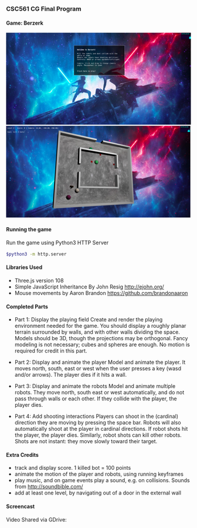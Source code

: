 ### CSC561 CG Final Program 
#### Game: Berzerk
![Start Screen](images/start_screen.png)
![Berzerk](images/berzerk.png)

#### Running the game
Run the game using Python3 HTTP Server

```bash
$python3 -m http.server
```

#### Libraries Used
- Three.js version 108
- Simple JavaScript Inheritance By John Resig http://ejohn.org/
- Mouse movements by Aaron Brandon https://github.com/brandonaaron

#### Completed Parts
- Part 1: Display the playing field
Create and render the playing environment needed for the game. You should display a roughly planar terrain surrounded by walls, and with other walls dividing the space. Models should be 3D, though the projections may be orthogonal. Fancy modeling is not necessary; cubes and spheres are enough. No motion is required for credit in this part.

- Part 2: Display and animate the player
Model and animate the player. It moves north, south, east or west when the user presses a key (wasd and/or arrows). The player dies if it hits a wall.

- Part 3: Display and animate the robots
Model and animate multiple robots. They move north, south east or west automatically, and do not pass through walls or each other. If they collide with the player, the player dies.

- Part 4: Add shooting interactions
Players can shoot in the (cardinal) direction they are moving by pressing the space bar. Robots will also automatically shoot at the player in cardinal directions. If robot shots hit the player, the player dies. Similarly, robot shots can kill other robots. Shots are not instant: they move slowly toward their target.

#### Extra Credits

- track and display score. 1 killed bot = 100 points
- animate the motion of the player and robots, using running keyframes
- play music, and on game events play a sound, e.g. on collisions. Sounds from http://soundbible.com/
- add at least one level, by navigating out of a door in the external wall

#### Screencast

Video Shared via GDrive: 